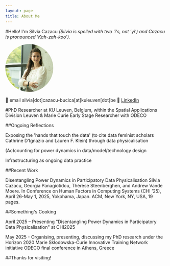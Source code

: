 ```yaml
---
layout: page
title: About Me
---
```


#Hello! I'm Silvia Cazacu 
*(Silvia is spelled with two 'i's, not 'yi') and Cazacu is pronounced 'Kah-zah-koo').* 

<img src="Silvia_profile_2.jpg" alt="Profile Image" style="width: 150px; height: 150px; border-radius: 50%; object-fit: cover;">

📧 email silvia[dot]cazacu-bucica[at]kuleuven[dot]be
💼 [LinkedIn](https://linkedin.com/in/silvia-cazacu/)


#PhD Researcher at KU Leuven, Belgium, within the Spatial Applications Division Leuven & Marie Curie Early Stage Researcher with ODECO

##Ongoing Reflections

  Exposing the 'hands that touch the data' (to cite data feminist scholars Cathrine D’Ignazio and Lauren F. Klein) through data physicalisation

  (Ac)counting for power dynamics in data/model/technology design

  Infrastructuring as ongoing data practice

##Recent Work

  Disentangling Power Dynamics in Participatory Data Physicalisation Silvia Cazacu, Georgia Panagiotidou, Thérèse Steenberghen, and Andrew Vande Moere. In Conference on Human Factors in Computing Systems (CHI ’25), April 26-May 1, 2025, Yokohama, Japan. ACM, New York, NY, USA, 19 pages.

##Something's Cooking

  April 2025 – Presenting "Disentangling Power Dynamics in Participatory Data Physicalisation" at CHI2025

  May 2025 - Organising, presenting, discussing my PhD research under the Horizon 2020 Marie Skłodowska-Curie Innovative Training Network initiative ODECO final conference in Athens, Greece

##Thanks for visiting!
